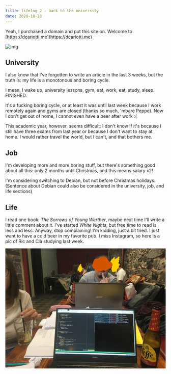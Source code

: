```yaml
---
title: lifelog 2 - back to the university
date: 2020-10-28
---
```


Yeah, I purchased a domain and put this site on. Welcome to [https://dcariotti.me](https://dcariotti.me)

![img](https://media1.tenor.com/images/03d14d3bfe12e420efd76774ab1615c9/tenor.gif?itemid=6007757)

## University

I also know that I've forgotten to write an article in the last 3 weeks, but the truth is: my life is a monotonous and boring cycle.

I mean, I wake up, university lessons, gym, eat, work, eat, study, sleep. 
FINISHED.

It's a fucking boring cycle, or at least it was until last week because I work remotely again and gyms are closed (thanks so much, 'mbare Peppe). Now I don't get out of home, I cannot even have a beer after work :(

This academic year, however, seems difficult: I don't know if it's because I still have three exams from last year or because I don't want to stay at home. I would rather travel the world, but I can't, and that bothers me.

## Job

I'm developing more and more boring stuff, but there's something good about all this: only 2 months until Christmas, and this means salary x2!

I'm considering switching to Debian, but not before Christmas holidays. (Sentence about Debian could also be considered in the university, job, and life sections)

## Life

I read one book: *The Sorrows of Young Werther*, maybe next time I'll write a little comment about it. I've started *White Nights*, but free time to read is less and less. Anyway, stop complaining! I'm kidding, just a bit tired. I just want to have a cold beer in my favorite pub. I miss Instagram, so here is a pic of Ric and Clà studying last week.

![va che bellini](/i/ric-cla.jpg)
